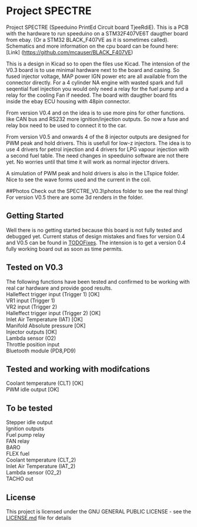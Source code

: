 # Project SPECTRE
Project SPECTRE	(Speeduino PrintEd Circuit board TjeeRdiE). This is a PCB with the hardware to run speeduino on a STM32F407VE6T daugther board from ebay. (Or a STM32 BLACK_F407VE as it is sometimes called). Schematics and more information on the cpu board can be found here: [Link] (https://github.com/mcauser/BLACK_F407VE) 

This is a design in Kicad so to open the files use Kicad. The intension of the V0.3 board is to use minimal hardware next to the board and casing. So fused injector voltage, MAP power IGN power etc are all available from the connector directly. For a 4 cylinder NA engine with wasted spark and full seqential fuel injection you would only need a relay for the fuel pump and a relay for the cooling Fan if needed. The board with daugther board fits inside the ebay ECU housing with 48pin connector.

From version V0.4 and on the idea is to use more pins for other functions. like CAN bus and RS232 more ignition/injection outputs. So now a fuse and relay box need to be used to connect it to the car. 

From version V0.5 and onwards 4 of the 8 injector outputs are designed for PWM peak and hold drivers. This is usefull for low-z injectors. The idea is to use 4 drivers for petrol injection and 4 drivers for LPG vapour injection with a second fuel table. The need changes in speeduino software are not there yet. No worries until that time it will work as normal injector drivers. 

A simulation of PWM peak and hold drivers is also in the LTspice folder. Nice to see the wave forms used and the current in the coil.

##Photos
Check out the SPECTRE_V0.3\photos folder to see the real thing! For version V0.5 there are some 3d renders in the folder.

## Getting Started
Well there is no getting started because this board is not fully tested and debugged yet. Current status of design mistakes and fixes for version 0.4 and V0.5 can be found in [TODOFixes](TODOFixes). The intension is to get a version 0.4 fully working board out as soon as time permits.

## Tested on V0.3
The following functions have been tested and confirmed to be working with real car hardware and provide good results.<br/> 
Halleffect trigger input (Trigger 1) [OK]<br/>
VR1 input (Trigger 1) <br/> 
VR2 input (Trigger 2) <br/> 
Halleffect trigger input (Trigger 2) [OK]<br/>
Inlet Air Temperature (IAT) [OK]<br/>
Manifold Absolute pressure [OK]<br/>
Injector outputs [OK]<br/>
Lambda sensor (O2) <br/>
Throttle position input <br/>
Bluetooth module (PD8,PD9) <br/>

## Tested and working with modifcations
Coolant temperature (CLT) [OK]<br/>
PWM idle output [OK]<br/>

## To be tested
Stepper idle output<br/> 
Ignition outputs <br/>
Fuel pump relay <br/>
FAN relay <br/>
BARO <br/>
FLEX fuel <br/>
Coolant temperature (CLT_2) <br/>
Inlet Air Temperature (IAT_2) <br/>
Lambda sensor (O2_2) <br/>
TACHO out <br/>

## License
This project is licensed under the GNU GENERAL PUBLIC LICENSE - see the [LICENSE.md](LICENSE.md) file for details


